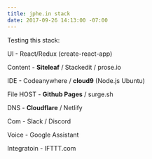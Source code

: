 ```yaml
---
title: jphe.in stack
date: 2017-09-26 14:13:00 -07:00
---
```


Testing this stack:

UI - React/Redux (create-react-app)

Content - **Siteleaf** / Stackedit / prose.io

IDE - Codeanywhere / **cloud9** (Node.js Ubuntu)

File HOST - **Github Pages** / surge.sh

DNS - **Cloudflare** / Netlify

Com - Slack / Discord

Voice - Google Assistant

Integratoin - IFTTT.com
